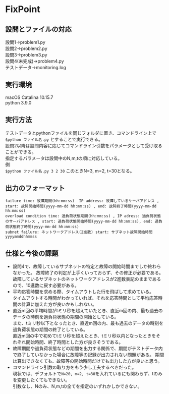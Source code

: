 # FixPoint

## 設問とファイルの対応
設問1→problem1.py  
設問2→problem2.py  
設問3→problem3.py  
設問4(未完成)→problem4.py  
テストデータ→monitoring.log  

## 実行環境
macOS Catalina 10.15.7  
python 3.9.0

## 実行方法
テストデータとpythonファイルを同じフォルダに置き、コマンドライン上で 
`$python ファイル名.py`
とすることで実行できる。  
設問2以降は設問内容に応じてコマンドライン引数をパラメータとして受け取ることができる。  
指定するパラメータは設問中のN,m,tの順に対応している。  
例  
`$python ファイル名.py 3 2 30`
このときN=3, m=2, t=30となる。  

## 出力のフォーマット
    failure time: 故障期間(hh:mm:ss)  IP address: 故障しているサーバアドレス , start: 故障開始時間(yyyy-mm-dd hh:mm:ss) , end: 故障終了時間(yyyy-mm-dd hh:mm:ss)
    overload condition time: 過負荷状態期間(hh:mm:ss) , IP adress: 過負荷状態のサーバアドレス , start: 過負荷状態開始時間(yyyy-mm-dd hh:mm:ss), end: 過負荷状態終了時間(yyyy-mm-dd hh:mm:ss)
    subnet failure: ネットワークアドレス(2進数) start: サブネット故障開始時間yyyymmddhhmmss

## 仕様と今後の課題
* 設問4で、故障しているサブネットの特定と故障の開始時間までしか終わらなかった。
故障終了の判定が上手くいっておらず、その修正が必要である。
故障しているサブネットのネットワークアドレスが2進数表記のままであるので、10進数に戻す必要がある。
* 平均応答時間を求める際、タイムアウトした行を飛ばして求めている。  
タイムアウトする時間がわかっていれば、それを応答時間として平均応答時間の計算に加えた方が良いかもしれない。 
* 直近m回の平均時間がtミリ秒を超えていたとき、直近m回の内、最も過去のデータの時刻を過負荷状態の期間の開始としている。  
また、tミリ秒以下となったとき、直近m回の内、最も過去のデータの時刻を過負荷状態の期間の終了としている。  
直近m回の中で初めてtミリ秒を超えたとき、tミリ秒以内となったときをそれぞれ開始時間、終了時間とした方が良さそうである。
* 故障期間や過負荷状態などの期間を出力する関係で、期間がテストデータ内で終了していなかった場合に故障等の記録が出力されない問題がある。
期間は算出できなくても、故障等の開始時間だけでも出力した方が良いと思う。
* コマンドライン引数の取り方をもう少し工夫するべきだった。  
現状では、デフォルトで`N=20, m=2, t=30`を入れているにも関わらず、tのみを変更したくてもできない。  
引数なし、Nのみ、N,m,tの全てを指定のいずれかしかできない。
